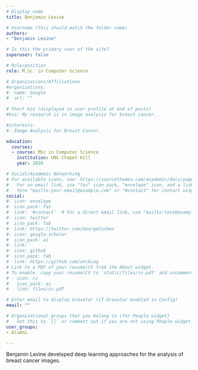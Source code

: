 ```yaml
---
# Display name
title: Benjamin Levine

# Username (this should match the folder name)
authors:
- "Benjamin Levine"

# Is this the primary user of the site?
superuser: false

# Role/position
role: M.Sc. in Computer Science

# Organizations/Affiliations
#organizations:
#- name: Google
#  url: ""
  
# Short bio (displayed in user profile at end of posts)
#bio: My research is in image analysis for breast cancer.

#interests:
#- Image Analysis for Breast Cancer.

education:
  courses:
  - course: MSc in Computer Science
    institution: UNC Chapel Hill
    year: 2020

# Social/Academic Networking
# For available icons, see: https://sourcethemes.com/academic/docs/page-builder/#icons
#   For an email link, use "fas" icon pack, "envelope" icon, and a link in the
#   form "mailto:your-email@example.com" or "#contact" for contact widget.
social:
#- icon: envelope
#  icon_pack: fas
#  link: '#contact'  # For a direct email link, use "mailto:test@example.org".
#- icon: twitter
#  icon_pack: fab
#  link: https://twitter.com/GeorgeCushen
#- icon: google-scholar
#  icon_pack: ai
#  link: 
#- icon: github
#  icon_pack: fab
#  link: https://github.com/uncbiag
# Link to a PDF of your resume/CV from the About widget.
# To enable, copy your resume/CV to `static/files/cv.pdf` and uncomment the lines below.
# - icon: cv
#   icon_pack: ai
#   link: files/cv.pdf

# Enter email to display Gravatar (if Gravatar enabled in Config)
email: ""

# Organizational groups that you belong to (for People widget)
#   Set this to `[]` or comment out if you are not using People widget.
user_groups:
- Alumni

---
```


Benjamin Levine developed deep learning approaches for the analysis of breast cancer images.

